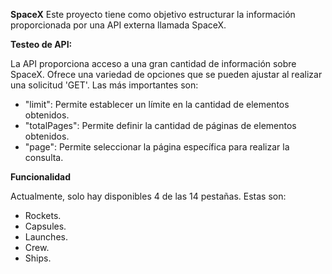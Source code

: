 **SpaceX**
Este proyecto tiene como objetivo estructurar la información proporcionada por una API externa llamada SpaceX.

**Testeo de API:**

La API proporciona acceso a una gran cantidad de información sobre SpaceX. Ofrece una variedad de opciones que se pueden ajustar al realizar una solicitud 'GET'. Las más importantes son:

- "limit": Permite establecer un límite en la cantidad de elementos obtenidos.
- "totalPages": Permite definir la cantidad de páginas de elementos obtenidos.
- "page": Permite seleccionar la página específica para realizar la consulta.

**Funcionalidad**

Actualmente, solo hay disponibles 4 de las 14 pestañas. Estas son:

- Rockets.
- Capsules.
- Launches.
- Crew.
- Ships.